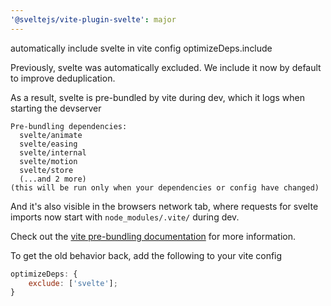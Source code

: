 ```yaml
---
'@sveltejs/vite-plugin-svelte': major
---
```


automatically include svelte in vite config optimizeDeps.include

Previously, svelte was automatically excluded. We include it now by default to improve deduplication.

As a result, svelte is pre-bundled by vite during dev, which it logs when starting the devserver

```shell
Pre-bundling dependencies:
  svelte/animate
  svelte/easing
  svelte/internal
  svelte/motion
  svelte/store
  (...and 2 more)
(this will be run only when your dependencies or config have changed)
```

And it's also visible in the browsers network tab, where requests for svelte imports now start with `node_modules/.vite/` during dev.

Check out the [vite pre-bundling documentation](https://vitejs.dev/guide/dep-pre-bundling.html) for more information.

To get the old behavior back, add the following to your vite config

```js
optimizeDeps: {
	exclude: ['svelte'];
}
```
